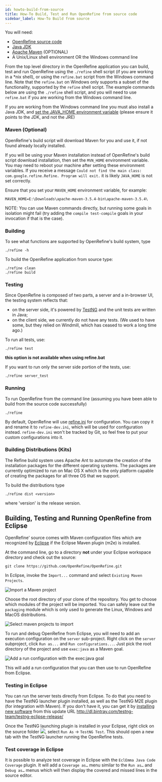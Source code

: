 ```yaml
---
id: howto-build-from-source
title: How-To Build, Test and Run OpenRefine from source code
sidebar_label: How-To Build from source
---
```


 
You will need:
* [OpenRefine source code](https://github.com/OpenRefine/OpenRefine)
* [Java JDK](http://java.sun.com/javase/downloads/index.jsp)
* [Apache Maven](https://maven.apache.org)  (OPTIONAL)
* A Unix/Linux shell environment OR the Windows command line

From the top level directory in the OpenRefine application you can build, test and run OpenRefine using the `./refine` shell script (if you are working in a &ast;nix shell), or using the `refine.bat` script from the Windows command line. Note that the `refine.bat` on Windows only supports a subset of the functionality, supported by the `refine` shell script. The example commands below are using the `./refine` shell script, and you will need to use `refine.bat` if you are working from the Windows command line.

If you are working from the Windows command line you must also install a Java JDK, and [set the JAVA_HOME environment variable](http:confluence.atlassian.com/display/DOC/Setting+the+JAVA\_HOME+Variable+in+Windows) (please ensure it points to the JDK, and not the JRE)

### Maven (Optional)
OpenRefine's build script will download Maven for you and use it, if not found already locally installed.

If you will be using your Maven installation instead of OpenRefine's build script download installation, then set the `MVN_HOME` environment variable. You may need to reboot your machine after setting these environment variables. If you receive a message `Could not find the main class: com.google.refine.Refine. Program will exit.` it is likely `JAVA_HOME` is not set correctly.

Ensure that you set your `MAVEN_HOME` environment variable, for example:

```shell
MAVEN_HOME=E:\Downloads\apache-maven-3.5.4-bin\apache-maven-3.5.4\
```

NOTE: You can use Maven commands directly, but running some goals in isolation might fail (try adding the `compile test-compile` goals in your invocation if that is the case).

### Building

To see what functions are supported by OpenRefine's build system, type
```shell
./refine -h
```

To build the OpenRefine application from source type:
```shell
./refine clean
./refine build
```

### Testing
Since OpenRefine is composed of two parts, a server and a in-browser UI, the testing system reflects that:

* on the server side, it's powered by [TestNG](http://testng.org/) and the unit tests are written in Java;
* on the client side, we currently do not have any tests. (We used to have some, but they relied on Windmill, which has ceased to work a long time ago.)

To run all tests, use:
```shell
./refine test
```
**this option is not available when using refine.bat**


If you want to run only the server side portion of the tests, use:
```shell
./refine server_test
```

### Running
To run OpenRefine from the command line (assuming you have been able to build from the source code successfully)
```shell
./refine
```
By default, OpenRefine will use [refine.ini](https://github.com/OpenRefine/OpenRefine/blob/master/refine.ini) for configuration. You can copy it and rename it to `refine-dev.ini`, which will be used for configuration instead. `refine-dev.ini` won't be tracked by Git, so feel free to put your custom configurations into it.

### Building Distributions (Kits)

The Refine build system uses Apache Ant to automate the creation of the installation packages for the different operating systems. The packages are currently optimized to run on Mac OS X which is the only platform capable of creating the packages for all three OS that we support.

To build the distributions type

```shell
./refine dist <version>
```
where 'version' is the release version.

## Building, Testing and Running OpenRefine from Eclipse
OpenRefine' source comes with Maven configuration files which are recognized by [Eclipse](http://www.eclipse.org/) if the Eclipse Maven plugin (m2e) is installed.

At the command line, go to a directory **not** under your Eclipse workspace directory and check out the source:

```shell
git clone https://github.com/OpenRefine/OpenRefine.git
```

In Eclipse, invoke the `Import...` command and select `Existing Maven Projects`. 

![Import a Maven project](images/Eclipse/eclipse-1.png)

Choose the root directory of your clone of the repository. You get to choose which modules of the project will be imported. You can safely leave out the `packaging` module which is only used to generate the Linux, Windows and MacOS distributions.

![Select maven projects to import](images/Eclipse/eclipse-2.png)

To run and debug OpenRefine from Eclipse, you will need to add an execution configuration on the `server` sub-project.
Right click on the `server` subproject, click `Run as...` and `Run configurations...`. Just pick the root directory of the project and use `exec:java` as a Maven goal.

![Add a run configuration with the exec:java goal](images/Eclipse/eclipse-3.png)

This will add a run configuration that you can then use to run OpenRefine from Eclipse.

### Testing in Eclipse

You can run the server tests directly from Eclipse. To do that you need to have the TestNG launcher plugin installed, as well as the TestNG M2E plugin (for integration with Maven). If you don't have it, you can get it by [installing new software](https://help.eclipse.org/2020-03/index.jsp?topic=/org.eclipse.platform.doc.user/tasks/tasks-129.htm) from this update URL http://dl.bintray.com/testng-team/testng-eclipse-release/

Once the TestNG launching plugin is installed in your Eclipse, right click on the source folder ![](main/tests/server/src), select `Run As` -> `TestNG Test`. This should open a new tab with the TestNG launcher running the OpenRefine tests.

### Test coverage in Eclipse

It is possible to analyze test coverage in Eclipse with the `EclEmma Java Code Coverage` plugin. It will add a `Coverage as…` menu similar to the `Run as…` and `Debug as…` menus which will then display the covered and missed lines in the source editor.